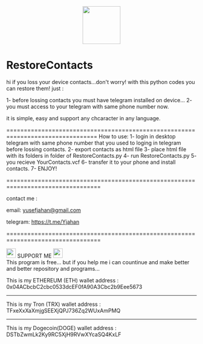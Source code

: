 
<div id="header" align="center">
  <img src="https://media.giphy.com/media/M9gbBd9nbDrOTu1Mqx/giphy.gif" width="100"/>
</div>




# RestoreContacts
hi
if you loss your device contacts...don't worry! with this python codes you can restore them!
just :

1- before lossing contacts you must have telegram installed on device...
2- you must access to your telegram with same phone number now.

it is simple, easy and support any chcaracter in any language.

================================================================================
How to use:
1- login in desktop telegram with same phone number that you used to loging in telegram before lossing contacts.
2- export contacts as html file
3- place html file with its folders in folder of RestoreContacts.py
4- run RestoreContacts.py
5- you recieve YourContacts.vcf
6- transfer it to your phone and install contacts.
7- ENJOY!

=================================================================================

contact me :

email:
yusefjahan@gmail.com

telegram:
https://t.me/Yjahan

=================================================================================



<div id="header" align="left">
  <img src="https://www.gifs-paradise.com/animations/animated-gifs-money-0006.gif.pagespeed.ce.IaxTPJTdVW.gif" width="25"/>  SUPPORT ME
  <img src="https://www.gifs-paradise.com/animations/animated-gifs-money-0006.gif.pagespeed.ce.IaxTPJTdVW.gif" width="25"/>
</div> 
This program is free... but if you help me i can countinue and make better and better repository and programs...

  This is my ETHEREUM (ETH) wallet address :
    0x04ACbcbC2cbc0533dcEF0fA90A3Cbc2b9Eee5673
 
 
 - - - - - - - - - - - - - -
 
  This is my Tron (TRX) wallet address :
   TFxeXxXaXmjgSEEXjQPJ736Zq2WUxAmPMQ

 
  - - - - - - - - - - - - - -
 
  This is my Dogecoin(DOGE) wallet address :
  DSTbZwmLk2Ky9RC5XjH9RVwXYcaSQ4KxLF
 
 
 








